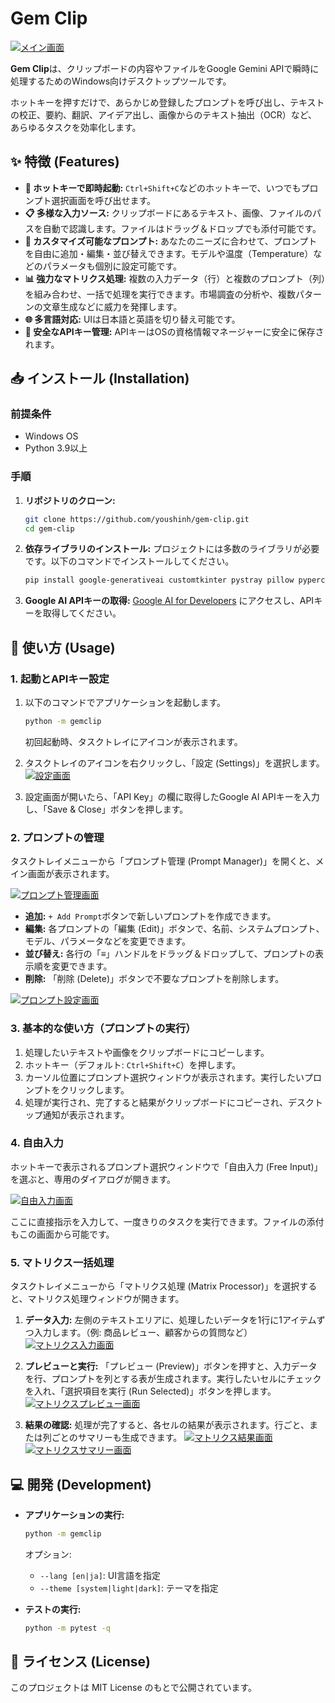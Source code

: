 # Gem Clip

[![メイン画面](img/main_list.png)](img/main_list.png)

**Gem Clip**は、クリップボードの内容やファイルをGoogle Gemini APIで瞬時に処理するためのWindows向けデスクトップツールです。

ホットキーを押すだけで、あらかじめ登録したプロンプトを呼び出し、テキストの校正、要約、翻訳、アイデア出し、画像からのテキスト抽出（OCR）など、あらゆるタスクを効率化します。

## ✨ 特徴 (Features)

*   **🚀 ホットキーで即時起動:** `Ctrl+Shift+C`などのホットキーで、いつでもプロンプト選択画面を呼び出せます。
*   **📋 多様な入力ソース:** クリップボードにあるテキスト、画像、ファイルのパスを自動で認識します。ファイルはドラッグ＆ドロップでも添付可能です。
*   **🔧 カスタマイズ可能なプロンプト:** あなたのニーズに合わせて、プロンプトを自由に追加・編集・並び替えできます。モデルや温度（Temperature）などのパラメータも個別に設定可能です。
*   **📊 強力なマトリクス処理:** 複数の入力データ（行）と複数のプロンプト（列）を組み合わせ、一括で処理を実行できます。市場調査の分析や、複数パターンの文章生成などに威力を発揮します。
*   **🌐 多言語対応:** UIは日本語と英語を切り替え可能です。
*   **🤫 安全なAPIキー管理:** APIキーはOSの資格情報マネージャーに安全に保存されます。

## 📥 インストール (Installation)

### 前提条件

*   Windows OS
*   Python 3.9以上

### 手順

1.  **リポジトリのクローン:**
    ```bash
    git clone https://github.com/youshinh/gem-clip.git
    cd gem-clip
    ```

2.  **依存ライブラリのインストール:**
    プロジェクトには多数のライブラリが必要です。以下のコマンドでインストールしてください。
    ```bash
    pip install google-generativeai customtkinter pystray pillow pyperclip keyring ctkmessagebox
    ```

3.  **Google AI APIキーの取得:**
    [Google AI for Developers](https://ai.google.dev/) にアクセスし、APIキーを取得してください。

## 🚀 使い方 (Usage)

### 1. 起動とAPIキー設定

1.  以下のコマンドでアプリケーションを起動します。
    ```bash
    python -m gemclip
    ```
    初回起動時、タスクトレイにアイコンが表示されます。

2.  タスクトレイのアイコンを右クリックし、「設定 (Settings)」を選択します。
    [![設定画面](img/setting.png)](img/setting.png)

3.  設定画面が開いたら、「API Key」の欄に取得したGoogle AI APIキーを入力し、「Save & Close」ボタンを押します。

### 2. プロンプトの管理

タスクトレイメニューから「プロンプト管理 (Prompt Manager)」を開くと、メイン画面が表示されます。

[![プロンプト管理画面](img/main_list.png)](img/main_list.png)

*   **追加:** `+ Add Prompt`ボタンで新しいプロンプトを作成できます。
*   **編集:** 各プロンプトの「編集 (Edit)」ボタンで、名前、システムプロンプト、モデル、パラメータなどを変更できます。
*   **並び替え:** 各行の「≡」ハンドルをドラッグ＆ドロップして、プロンプトの表示順を変更できます。
*   **削除:** 「削除 (Delete)」ボタンで不要なプロンプトを削除します。

[![プロンプト設定画面](img/prompt_setting.png)](img/prompt_setting.png)

### 3. 基本的な使い方（プロンプトの実行）

1.  処理したいテキストや画像をクリップボードにコピーします。
2.  ホットキー（デフォルト: `Ctrl+Shift+C`）を押します。
3.  カーソル位置にプロンプト選択ウィンドウが表示されます。実行したいプロンプトをクリックします。
4.  処理が実行され、完了すると結果がクリップボードにコピーされ、デスクトップ通知が表示されます。

### 4. 自由入力

ホットキーで表示されるプロンプト選択ウィンドウで「自由入力 (Free Input)」を選ぶと、専用のダイアログが開きます。

[![自由入力画面](img/free_input.png)](img/free_input.png)

ここに直接指示を入力して、一度きりのタスクを実行できます。ファイルの添付もこの画面から可能です。

### 5. マトリクス一括処理

タスクトレイメニューから「マトリクス処理 (Matrix Processor)」を選択すると、マトリクス処理ウィンドウが開きます。

1.  **データ入力:** 左側のテキストエリアに、処理したいデータを1行に1アイテムずつ入力します。（例: 商品レビュー、顧客からの質問など）
    [![マトリクス入力画面](img/matrix_input.png)](img/matrix_input.png)

2.  **プレビューと実行:** 「プレビュー (Preview)」ボタンを押すと、入力データを行、プロンプトを列とする表が生成されます。実行したいセルにチェックを入れ、「選択項目を実行 (Run Selected)」ボタンを押します。
    [![マトリクスプレビュー画面](img/matrix_preview.png)](img/matrix_preview.png)

3.  **結果の確認:** 処理が完了すると、各セルの結果が表示されます。行ごと、または列ごとのサマリーも生成できます。
    [![マトリクス結果画面](img/matrix_rowcol_result.png)](img/matrix_rowcol_result.png)
    [![マトリクスサマリー画面](img/matrix_rowcol_summary.png)](img/matrix_rowcol_summary.png)

## 💻 開発 (Development)

*   **アプリケーションの実行:**
    ```bash
    python -m gemclip
    ```
    オプション:
    *   `--lang [en|ja]`: UI言語を指定
    *   `--theme [system|light|dark]`: テーマを指定

*   **テストの実行:**
    ```bash
    python -m pytest -q
    ```

## 📄 ライセンス (License)

このプロジェクトは MIT License のもとで公開されています。